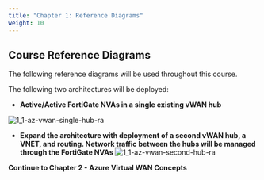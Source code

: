 ```yaml
---
title: "Chapter 1: Reference Diagrams"
weight: 10
---
```



## Course Reference Diagrams

The following reference diagrams will be used throughout this course.

The following two architectures will be deployed:

- **Active/Active FortiGate NVAs in a single existing vWAN hub**

![1_1-az-vwan-single-hub-ra](./images/1_1-az-vwan-single-hub-ra.PNG)

- **Expand the architecture with deployment of a second vWAN hub, a VNET, and routing.  Network traffic between the hubs will be managed through the FortiGate NVAs**
![1_1-az-vwan-second-hub-ra](./images/1_1-az-vwan-second-hub-ra.PNG)

**Continue to Chapter 2 - Azure Virtual WAN Concepts**
